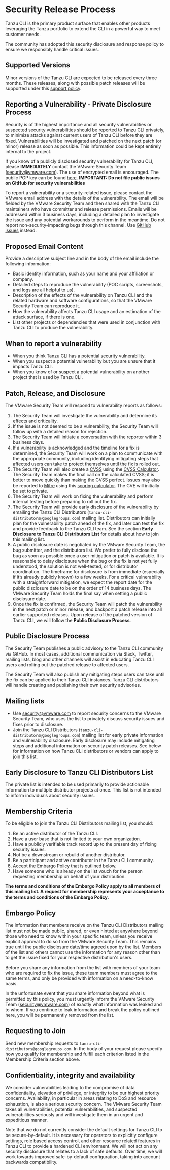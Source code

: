 # Security Release Process

Tanzu CLI is the primary product surface that enables other products leveraging the Tanzu portfolio to extend the CLI in a powerful way to meet customer needs.

The community has adopted this security disclosure and response policy to ensure we responsibly handle critical issues.

## Supported Versions

Minor versions of the Tanzu CLI are expected to be released every three months. These releases, along with possible patch releases will be supported under this [support policy](https://github.com/vmware-tanzu/tanzu-cli/blob/main/docs/full/policy.md#tanzu-cli-support-policy).

## Reporting a Vulnerability - Private Disclosure Process

Security is of the highest importance and all security vulnerabilities or suspected security vulnerabilities should be reported to Tanzu CLI privately, to minimize attacks against current users of Tanzu CLI before they are fixed. Vulnerabilities will be investigated and patched on the next patch (or minor) release as soon as possible. This information could be kept entirely internal to the project.

If you know of a publicly disclosed security vulnerability for Tanzu CLI, please **IMMEDIATELY** contact the VMware Security Team (security@vmware.com). The use of encrypted email is encouraged. The public PGP key can be found [here](https://knowledge.broadcom.com/external/article?legacyId=1055). **IMPORTANT: Do not file public issues on GitHub for security vulnerabilities**

To report a vulnerability or a security-related issue, please contact the VMware email address with the details of the vulnerability. The email will be fielded by the VMware Security Team and then shared with the Tanzu CLI maintainers who have committer and release permissions. Emails will be addressed within 3 business days, including a detailed plan to investigate the issue and any potential workarounds to perform in the meantime. Do not report non-security-impacting bugs through this channel. Use [GitHub issues](https://github.com/vmware-tanzu/tanzu-cli/issues) instead.

## Proposed Email Content

Provide a descriptive subject line and in the body of the email include the following information:

* Basic identity information, such as your name and your affiliation or company.
* Detailed steps to reproduce the vulnerability  (POC scripts, screenshots, and logs are all helpful to us).
* Description of the effects of the vulnerability on Tanzu CLI and the related hardware and software configurations, so that the VMware Security Team can reproduce it.
* How the vulnerability affects Tanzu CLI usage and an estimation of the attack surface, if there is one.
* List other projects or dependencies that were used in conjunction with Tanzu CLI to produce the vulnerability.

## When to report a vulnerability

* When you think Tanzu CLI has a potential security vulnerability.
* When you suspect a potential vulnerability but you are unsure that it impacts Tanzu CLI.
* When you know of or suspect a potential vulnerability on another project that is used by Tanzu CLI.

## Patch, Release, and Disclosure

The VMware Security Team will respond to vulnerability reports as follows:

1. The Security Team will investigate the vulnerability and determine its effects and criticality.
2. If the issue is not deemed to be a vulnerability, the Security Team will follow up with a detailed reason for rejection.
3. The Security Team will initiate a conversation with the reporter within 3 business days.
4. If a vulnerability is acknowledged and the timeline for a fix is determined, the Security Team will work on a plan to communicate with the appropriate community, including identifying mitigating steps that affected users can take to protect themselves until the fix is rolled out.
5. The Security Team will also create a [CVSS](https://www.first.org/cvss/specification-document) using the [CVSS Calculator](https://www.first.org/cvss/calculator/3.0). The Security Team makes the final call on the calculated CVSS; it is better to move quickly than making the CVSS perfect. Issues may also be reported to [Mitre](https://cve.mitre.org/) using this [scoring calculator](https://nvd.nist.gov/vuln-metrics/cvss/v3-calculator). The CVE will initially be set to private.
6. The Security Team will work on fixing the vulnerability and perform internal testing before preparing to roll out the fix.
7. The Security Team will provide early disclosure of the vulnerability by emailing the Tanzu CLI Distributors (`tanzu-cli-distributors@googlegroups.com`) mailing list. Distributors can initially plan for the vulnerability patch ahead of the fix, and later can test the fix and provide feedback to the Tanzu CLI team. See the section **Early Disclosure to Tanzu CLI Distributors List** for details about how to join this mailing list.
8. A public disclosure date is negotiated by the VMware Security Team, the bug submitter, and the distributors list. We prefer to fully disclose the bug as soon as possible once a user mitigation or patch is available. It is reasonable to delay disclosure when the bug or the fix is not yet fully understood, the solution is not well-tested, or for distributor coordination. The timeframe for disclosure is from immediate (especially if it’s already publicly known) to a few weeks. For a critical vulnerability with a straightforward mitigation, we expect the report date for the public disclosure date to be on the order of 14 business days. The VMware Security Team holds the final say when setting a public disclosure date.
9. Once the fix is confirmed, the Security Team will patch the vulnerability in the next patch or minor release, and backport a patch release into all earlier supported releases. Upon release of the patched version of Tanzu CLI, we will follow the **Public Disclosure Process**.

## Public Disclosure Process

The Security Team publishes a public advisory to the Tanzu CLI community via GitHub. In most cases, additional communication via Slack, Twitter, mailing lists, blog and other channels will assist in educating Tanzu CLI users and rolling out the patched release to affected users.

The Security Team will also publish any mitigating steps users can take until the fix can be applied to their Tanzu CLI instances. Tanzu CLI distributors will handle creating and publishing their own security advisories.

## Mailing lists

* Use security@vmware.com to report security concerns to the VMware Security Team, who uses the list to privately discuss security issues and fixes prior to disclosure.
* Join the Tanzu CLI Distributors (`tanzu-cli-distributors@googlegroups.com`) mailing list for early private information and vulnerability disclosure. Early disclosure may include mitigating steps and additional information on security patch releases. See below for information on how Tanzu CLI distributors or vendors can apply to join this list.

## Early Disclosure to Tanzu CLI Distributors List

The private list is intended to be used primarily to provide actionable information to multiple distributor projects at once. This list is not intended to inform individuals about security issues.

## Membership Criteria

To be eligible to join the Tanzu CLI Distributors mailing list, you should:

1. Be an active distributor of the Tanzu CLI.
2. Have a user base that is not limited to your own organization.
3. Have a publicly verifiable track record up to the present day of fixing security issues.
4. Not be a downstream or rebuild of another distributor.
5. Be a participant and active contributor in the Tanzu CLI community.
6. Accept the Embargo Policy that is outlined below.
7. Have someone who is already on the list vouch for the person requesting membership on behalf of your distribution.

**The terms and conditions of the Embargo Policy apply to all members of this mailing list. A request for membership represents your acceptance to the terms and conditions of the Embargo Policy.**

## Embargo Policy

The information that members receive on the Tanzu CLI Distributors mailing list must not be made public, shared, or even hinted at anywhere beyond those who need to know within your specific team, unless you receive explicit approval to do so from the VMware Security Team. This remains true until the public disclosure date/time agreed upon by the list. Members of the list and others cannot use the information for any reason other than to get the issue fixed for your respective distribution's users.

Before you share any information from the list with members of your team who are required to fix the issue, these team members must agree to the same terms, and only be provided with information on a need-to-know basis.

In the unfortunate event that you share information beyond what is permitted by this policy, you must urgently inform the VMware Security Team (security@vmware.com) of exactly what information was leaked and to whom. If you continue to leak information and break the policy outlined here, you will be permanently removed from the list.

## Requesting to Join

Send new membership requests to `tanzu-cli-distributors@googlegroups.com`. In the body of your request please specify how you qualify for membership and fulfill each criterion listed in the Membership Criteria section above.

## Confidentiality, integrity and availability

We consider vulnerabilities leading to the compromise of data confidentiality, elevation of privilege, or integrity to be our highest priority concerns. Availability, in particular in areas relating to DoS and resource exhaustion, is also a serious security concern. The VMware Security Team takes all vulnerabilities, potential vulnerabilities, and suspected vulnerabilities seriously and will investigate them in an urgent and expeditious manner.

Note that we do not currently consider the default settings for Tanzu CLI to be secure-by-default. It is necessary for operators to explicitly configure settings, role based access control, and other resource related features in Tanzu CLI to provide a hardened CLI environment. We will not act on any security disclosure that relates to a lack of safe defaults. Over time, we will work towards improved safe-by-default configuration, taking into account backwards compatibility.
